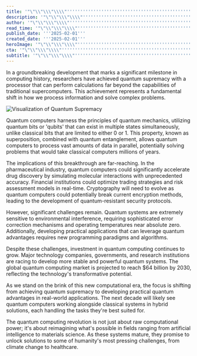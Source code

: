 ```yaml
---
title: '"\"\\"\\\"\\\\"''''''''''''''''''''''''''''''''''''''''''''''''''''''''''''''''The Rise of Quantum Computing: A New Era in Technology''''''''''''''''''''''''''''''''''''''''''''''''''''''''''''''''\\\\"\\\"\\"\""'
description: '"\"\\"\\\"\\\\"''''''''''''''''''''''''''''''''''''''''''''''''''''''''''''''''Explore the revolutionary advancements in quantum computing and their profound implications across various industries, including pharmaceuticals, finance, and cryptography. Discover how quantum computers are poised to redefine computational limits and solve complex problems previously unsolvable by classical computers.''''''''''''''''''''''''''''''''''''''''''''''''''''''''''''''''\\\\"\\\"\\"\""'
author: '"\"\\"\\\"\\\\"''''''''''''''''''''''''''''''''''''''''''''''''''''''''''''''''Marie Bernard''''''''''''''''''''''''''''''''''''''''''''''''''''''''''''''''\\\\"\\\"\\"\""'
read_time: '"\"\\"\\\"\\\\"''''''''''''''''''''''''''''''''''''''''''''''''''''''''''''''''8 mins''''''''''''''''''''''''''''''''''''''''''''''''''''''''''''''''\\\\"\\\"\\"\""'
publish_date: '''2025-02-01'''
created_date: '''2025-02-01'''
heroImage: '"\"\\"\\\"\\\\"''''''''''''''''''''''''''''''''''''''''''''''''''''''''''''''''https://i.magick.ai/PIXE/1738431311204_magick_img.webp''''''''''''''''''''''''''''''''''''''''''''''''''''''''''''''''\\\\"\\\"\\"\""'
cta: '"\"\\"\\\"\\\\"''''''''''''''''''''''''''''''''''''''''''''''''''''''''''''''''Stay at the forefront of quantum computing developments and other technological breakthroughs. Follow us on LinkedIn for regular updates on the latest innovations shaping our future.''''''''''''''''''''''''''''''''''''''''''''''''''''''''''''''''\\\\"\\\"\\"\""'
subtitle: '"\"\\"\\\"\\\\"''''''''''''''''''''''''''''''''''''''''''''''''''''''''''''''''How quantum computers are revolutionizing computation''''''''''''''''''''''''''''''''''''''''''''''''''''''''''''''''\\\\"\\\"\\"\""'
---
```


In a groundbreaking development that marks a significant milestone in computing history, researchers have achieved quantum supremacy with a processor that can perform calculations far beyond the capabilities of traditional supercomputers. This achievement represents a fundamental shift in how we process information and solve complex problems.

![Visualization of Quantum Supremacy](https://i.magick.ai/PIXE/1738431311208_magick_img.webp)

Quantum computers harness the principles of quantum mechanics, utilizing quantum bits or 'qubits' that can exist in multiple states simultaneously, unlike classical bits that are limited to either 0 or 1. This property, known as superposition, combined with quantum entanglement, allows quantum computers to process vast amounts of data in parallel, potentially solving problems that would take classical computers millions of years.

The implications of this breakthrough are far-reaching. In the pharmaceutical industry, quantum computers could significantly accelerate drug discovery by simulating molecular interactions with unprecedented accuracy. Financial institutions could optimize trading strategies and risk assessment models in real-time. Cryptography will need to evolve as quantum computers could potentially break current encryption methods, leading to the development of quantum-resistant security protocols.

However, significant challenges remain. Quantum systems are extremely sensitive to environmental interference, requiring sophisticated error correction mechanisms and operating temperatures near absolute zero. Additionally, developing practical applications that can leverage quantum advantages requires new programming paradigms and algorithms.

Despite these challenges, investment in quantum computing continues to grow. Major technology companies, governments, and research institutions are racing to develop more stable and powerful quantum systems. The global quantum computing market is projected to reach $64 billion by 2030, reflecting the technology's transformative potential.

As we stand on the brink of this new computational era, the focus is shifting from achieving quantum supremacy to developing practical quantum advantages in real-world applications. The next decade will likely see quantum computers working alongside classical systems in hybrid solutions, each handling the tasks they're best suited for.

The quantum computing revolution is not just about raw computational power; it's about reimagining what's possible in fields ranging from artificial intelligence to materials science. As these systems mature, they promise to unlock solutions to some of humanity's most pressing challenges, from climate change to healthcare.